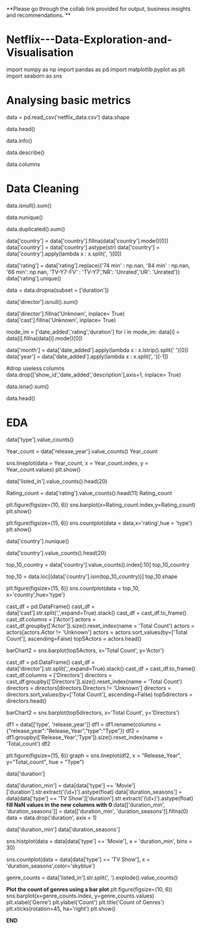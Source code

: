**Please go through the collab link provided for output, business insights and recommendations.
**
# Netflix---Data-Exploration-and-Visualisation
import numpy as np
import pandas as pd
import matplotlib.pyplot as plt
import seaborn as sns

# Analysing basic metrics

data = pd.read_csv('netflix_data.csv')
data.shape

data.head()

data.info()

data.describe()

data.columns

# Data Cleaning

data.isnull().sum()

data.nunique()

data.duplicated().sum()

data['country'] = data['country'].fillna(data['country'].mode()[0])
data['country'] = data['country'].astype(str)
data['country'] = data['country'].apply(lambda x : x.split(', ')[0])

data['rating'] = data['rating'].replace({'74 min' : np.nan, '84 min' : np.nan, '66 min': np.nan, 'TV-Y7-FV' : 'TV-Y7','NR': 'Unrated','UR': 'Unrated'})
data['rating'].unique()

data = data.dropna(subset = ['duration'])

data['director'].isnull().sum()

data['director'].fillna('Unknown', inplace= True)
data['cast'].fillna('Unknown', inplace= True)

mode_im = ['date_added','rating','duration']
for i in mode_im:
    data[i] = data[i].fillna(data[i].mode()[0])

data['month'] = data['date_added'].apply(lambda x : x.lstrip().split(' ')[0])
data['year'] = data['date_added'].apply(lambda x : x.split(', ')[-1])

#drop useless columns
data.drop(['show_id','date_added','description'],axis=1, inplace= True)

data.isna().sum()

data.head()

# EDA

data['type'].value_counts()

Year_count = data['release_year'].value_counts()
Year_count

sns.lineplot(data = Year_count, x = Year_count.index, y = Year_count.values)
plt.show()

data['listed_in'].value_counts().head(20)

Rating_count = data['rating'].value_counts().head(11)
Rating_count

plt.figure(figsize=(10, 6))
sns.barplot(x=Rating_count.index,y=Rating_count)
plt.show()

plt.figure(figsize=(15, 6))
sns.countplot(data = data,x='rating',hue = 'type')
plt.show()

data['country'].nunique()

data['country'].value_counts().head(20)

top_10_country = data['country'].value_counts().index[:10]
top_10_country

top_10 = data.loc[(data['country'].isin(top_10_country))]
top_10.shape

plt.figure(figsize=(15, 6))
sns.countplot(data = top_10, x='country',hue='type')

cast_df = pd.DataFrame()
cast_df = data['cast'].str.split(',',expand=True).stack()
cast_df = cast_df.to_frame()
cast_df.columns = ['Actor']
actors = cast_df.groupby(['Actor']).size().reset_index(name = 'Total Count')
actors = actors[actors.Actor != 'Unknown']
actors = actors.sort_values(by=['Total Count'], ascending=False)
top5Actors = actors.head()

barChart2 = sns.barplot(top5Actors, x='Total Count', y='Actor')


cast_df = pd.DataFrame()
cast_df = data['director'].str.split(',',expand=True).stack()
cast_df = cast_df.to_frame()
cast_df.columns = ['Directors']
directors = cast_df.groupby(['Directors']).size().reset_index(name = 'Total Count')
directors = directors[directors.Directors != 'Unknown']
directors = directors.sort_values(by=['Total Count'], ascending=False)
top5directors = directors.head()

barChart2 = sns.barplot(top5directors, x='Total Count', y='Directors')


df1 = data[['type', 'release_year']]
df1 = df1.rename(columns = {"release_year":"Release_Year","type":"Type"})
df2 = df1.groupby(['Release_Year','Type']).size().reset_index(name = 'Total_count')
df2

plt.figure(figsize=(15, 6))
graph = sns.lineplot(df2, x = "Release_Year", y="Total_count", hue = "Type")

data['duration']

data['duration_min'] = data[data['type'] == 'Movie']['duration'].str.extract('(\d+)').astype(float)
data['duration_seasons'] = data[data['type'] == 'TV Show']['duration'].str.extract('(\d+)').astype(float)
**fill NaN values in the new columns with 0**
data[['duration_min', 'duration_seasons']] = data[['duration_min', 'duration_seasons']].fillna(0)
data = data.drop('duration', axis = 1)

data['duration_min']
data['duration_seasons']

sns.histplot(data = data[data['type'] == 'Movie'], x = 'duration_min', bins = 30)

sns.countplot(data = data[data['type'] == 'TV Show'], x = 'duration_seasons',color='skyblue')

genre_counts = data['listed_in'].str.split(', ').explode().value_counts()

**Plot the count of genres using a bar plot**
plt.figure(figsize=(10, 6))
sns.barplot(x=genre_counts.index, y=genre_counts.values)
plt.xlabel('Genre')
plt.ylabel('Count')
plt.title('Count of Genres')
plt.xticks(rotation=45, ha='right')
plt.show()

**END**

